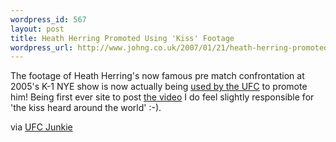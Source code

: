 ```yaml
--- 
wordpress_id: 567
layout: post
title: Heath Herring Promoted Using 'Kiss' Footage
wordpress_url: http://www.johng.co.uk/2007/01/21/heath-herring-promoted-using-kiss-footage/
---
```

The footage of Heath Herring's now famous pre match confrontation at 2005's K-1 NYE show is now actually being <a href="http://www.ufc.com/index.cfm?fa=MultiMedia.Detail&amp;gid=4228">used by the UFC</a> to promote him! Being first ever site to post <a href="http://www.johng.co.uk/2005/12/31/k-1-video-heath-herring-vs-yoshihiro-nakao/">the video</a> I do feel slightly responsible for 'the kiss heard around the world' :-).

via <a href="http://ufcjunkie.com/2007/01/20/watch-heath-herrings-tough-love-on-ufccom/">UFC Junkie</a>
